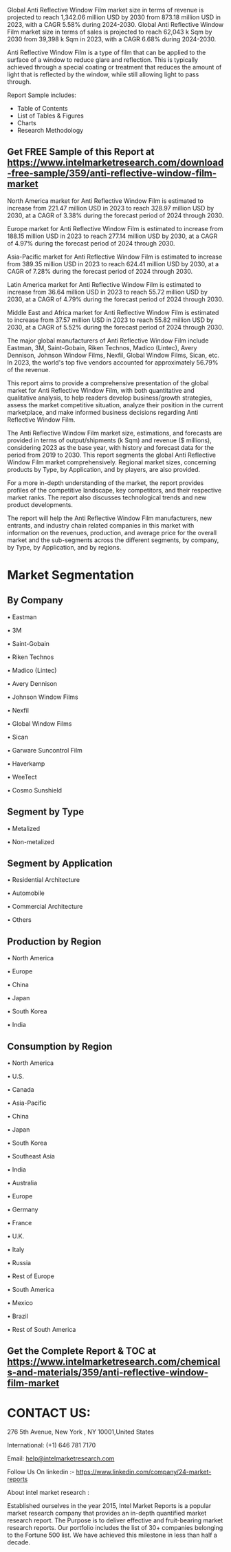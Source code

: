 

Global Anti Reflective Window Film market size in terms of revenue is projected to reach 1,342.06 million USD by 2030 from 873.18 million USD in 2023, with a CAGR 5.58% during 2024-2030. Global Anti Reflective Window Film market size in terms of sales is projected to reach 62,043 k Sqm by 2030 from 39,398 k Sqm in 2023, with a CAGR 6.68% during 2024-2030.

Anti Reflective Window Film is a type of film that can be applied to the surface of a window to reduce glare and reflection. This is typically achieved through a special coating or treatment that reduces the amount of light that is reflected by the window, while still allowing light to pass through.

Report Sample includes:

- Table of Contents
- List of Tables & Figures
- Charts
- Research Methodology


Get FREE Sample of this Report at https://www.intelmarketresearch.com/download-free-sample/359/anti-reflective-window-film-market
-

North America market for Anti Reflective Window Film is estimated to increase from 221.47 million USD in 2023 to reach 328.97 million USD by 2030, at a CAGR of 3.38% during the forecast period of 2024 through 2030.

Europe market for Anti Reflective Window Film is estimated to increase from 188.15 million USD in 2023 to reach 277.14 million USD by 2030, at a CAGR of 4.97% during the forecast period of 2024 through 2030.

Asia-Pacific market for Anti Reflective Window Film is estimated to increase from 389.35 million USD in 2023 to reach 624.41 million USD by 2030, at a CAGR of 7.28% during the forecast period of 2024 through 2030.

Latin America market for Anti Reflective Window Film is estimated to increase from 36.64 million USD in 2023 to reach 55.72 million USD by 2030, at a CAGR of 4.79% during the forecast period of 2024 through 2030.

Middle East and Africa market for Anti Reflective Window Film is estimated to increase from 37.57 million USD in 2023 to reach 55.82 million USD by 2030, at a CAGR of 5.52% during the forecast period of 2024 through 2030.

The major global manufacturers of Anti Reflective Window Film include Eastman, 3M, Saint-Gobain, Riken Technos, Madico (Lintec), Avery Dennison, Johnson Window Films, Nexfil, Global Window Films, Sican, etc. In 2023, the world's top five vendors accounted for approximately 56.79% of the revenue.

This report aims to provide a comprehensive presentation of the global market for Anti Reflective Window Film, with both quantitative and qualitative analysis, to help readers develop business/growth strategies, assess the market competitive situation, analyze their position in the current marketplace, and make informed business decisions regarding Anti Reflective Window Film.

The Anti Reflective Window Film market size, estimations, and forecasts are provided in terms of output/shipments (k Sqm) and revenue ($ millions), considering 2023 as the base year, with history and forecast data for the period from 2019 to 2030. This report segments the global Anti Reflective Window Film market comprehensively. Regional market sizes, concerning products by Type, by Application, and by players, are also provided.

For a more in-depth understanding of the market, the report provides profiles of the competitive landscape, key competitors, and their respective market ranks. The report also discusses technological trends and new product developments.

The report will help the Anti Reflective Window Film manufacturers, new entrants, and industry chain related companies in this market with information on the revenues, production, and average price for the overall market and the sub-segments across the different segments, by company, by Type, by Application, and by regions.

Market Segmentation
=
By Company
-
•	Eastman

•	3M

•	Saint-Gobain

•	Riken Technos

•	Madico (Lintec)

•	Avery Dennison

•	Johnson Window Films

•	Nexfil

•	Global Window Films

•	Sican

•	Garware Suncontrol Film

•	Haverkamp

•	WeeTect

•	Cosmo Sunshield

Segment by Type
-
•	Metalized

•	Non-metalized

Segment by Application
-
•	Residential Architecture

•	Automobile

•	Commercial Architecture

•	Others

Production by Region
-
•	North America

•	Europe

•	China

•	Japan

•	South Korea

•	India

Consumption by Region
-
•	North America

•	U.S.

•	Canada

•	Asia-Pacific

•	China

•	Japan

•	South Korea

•	Southeast Asia

•	India

•	Australia

•	Europe

•	Germany

•	France

•	U.K.

•	Italy

•	Russia

•	Rest of Europe

•	South America

•	Mexico

•	Brazil

•	Rest of South America

Get the Complete Report & TOC at https://www.intelmarketresearch.com/chemicals-and-materials/359/anti-reflective-window-film-market
-

CONTACT US:
=
276 5th Avenue, New York , NY 10001,United States

International: (+1) 646 781 7170

Email: help@intelmarketresearch.com

Follow Us On linkedin :- https://www.linkedin.com/company/24-market-reports

About intel market research :

Established ourselves in the year 2015, Intel Market Reports is a popular market research company that provides an in-depth quantified market research report. The Purpose is to deliver effective and fruit-bearing market research reports. Our portfolio includes the list of 30+ companies belonging to the Fortune 500 list. We have achieved this milestone in less than half a decade.
